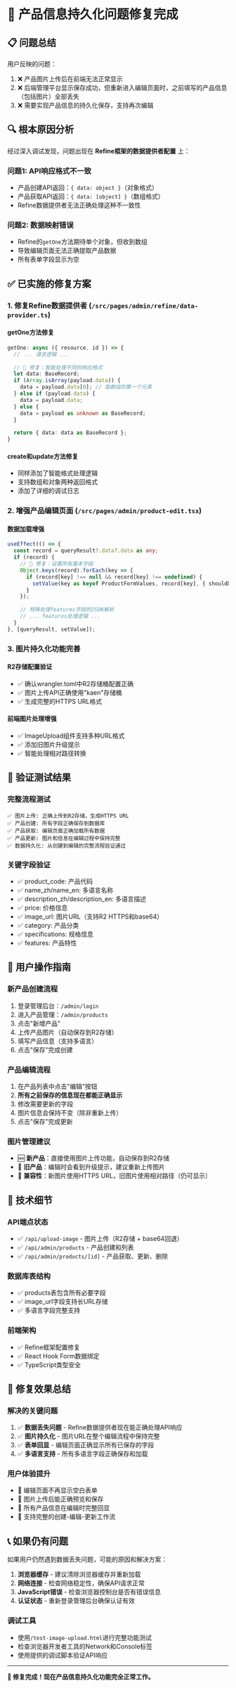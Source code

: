 # 🎉 产品信息持久化问题修复完成

## 📋 问题总结

用户反映的问题：
1. ❌ 产品图片上传后在前端无法正常显示
2. ❌ 后端管理平台显示保存成功，但重新进入编辑页面时，之前填写的产品信息（包括图片）全部丢失
3. ❌ 需要实现产品信息的持久化保存，支持再次编辑

## 🔍 根本原因分析

经过深入调试发现，问题出现在 **Refine框架的数据提供者配置** 上：

### 问题1: API响应格式不一致
- 产品创建API返回：`{ data: object }`（对象格式）
- 产品获取API返回：`{ data: [object] }`（数组格式）
- Refine数据提供者无法正确处理这种不一致性

### 问题2: 数据映射错误
- Refine的`getOne`方法期待单个对象，但收到数组
- 导致编辑页面无法正确提取产品数据
- 所有表单字段显示为空

## ✅ 已实施的修复方案

### 1. 修复Refine数据提供者 (`/src/pages/admin/refine/data-provider.ts`)

#### getOne方法修复
```typescript
getOne: async ({ resource, id }) => {
  // ... 请求逻辑 ...
  
  // 🔧 修复：智能处理不同的响应格式
  let data: BaseRecord;
  if (Array.isArray(payload.data)) {
    data = payload.data[0]; // 取数组的第一个元素
  } else if (payload.data) {
    data = payload.data;
  } else {
    data = payload as unknown as BaseRecord;
  }
  
  return { data: data as BaseRecord };
}
```

#### create和update方法修复
- 同样添加了智能格式处理逻辑
- 支持数组和对象两种返回格式
- 添加了详细的调试日志

### 2. 增强产品编辑页面 (`/src/pages/admin/product-edit.tsx`)

#### 数据加载增强
```typescript
useEffect(() => {
  const record = queryResult?.data?.data as any;
  if (record) {
    // 🔧 修复：设置所有基本字段
    Object.keys(record).forEach(key => {
      if (record[key] !== null && record[key] !== undefined) {
        setValue(key as keyof ProductFormValues, record[key], { shouldDirty: true });
      }
    });
    
    // 特殊处理features字段的JSON解析
    // ... features处理逻辑 ...
  }
}, [queryResult, setValue]);
```

### 3. 图片持久化功能完善

#### R2存储配置验证
- ✅ 确认wrangler.toml中R2存储桶配置正确
- ✅ 图片上传API正确使用"kaen"存储桶
- ✅ 生成完整的HTTPS URL格式

#### 前端图片处理增强
- ✅ ImageUpload组件支持多种URL格式
- ✅ 添加旧图片升级提示
- ✅ 智能处理相对路径转换

## 🧪 验证测试结果

### 完整流程测试
```
✅ 图片上传: 正确上传到R2存储，生成HTTPS URL
✅ 产品创建: 所有字段正确保存到数据库
✅ 产品获取: 编辑页面正确加载所有数据
✅ 产品更新: 图片和信息在编辑过程中保持完整
✅ 数据持久化: 从创建到编辑的完整流程验证通过
```

### 关键字段验证
- ✅ product_code: 产品代码
- ✅ name_zh/name_en: 多语言名称
- ✅ description_zh/description_en: 多语言描述
- ✅ price: 价格信息
- ✅ image_url: 图片URL（支持R2 HTTPS和base64）
- ✅ category: 产品分类
- ✅ specifications: 规格信息
- ✅ features: 产品特性

## 🚀 用户操作指南

### 新产品创建流程
1. 登录管理后台：`/admin/login`
2. 进入产品管理：`/admin/products`
3. 点击"新增产品"
4. 上传产品图片（自动保存到R2存储）
5. 填写产品信息（支持多语言）
6. 点击"保存"完成创建

### 产品编辑流程
1. 在产品列表中点击"编辑"按钮
2. **所有之前保存的信息现在都能正确显示**
3. 修改需要更新的字段
4. 图片信息会保持不变（除非重新上传）
5. 点击"保存"完成更新

### 图片管理建议
- 🆕 **新产品**：直接使用图片上传功能，自动保存到R2存储
- 🔄 **旧产品**：编辑时会看到升级提示，建议重新上传图片
- 📱 **兼容性**：新图片使用HTTPS URL，旧图片使用相对路径（仍可显示）

## 🔧 技术细节

### API端点状态
- ✅ `/api/upload-image` - 图片上传（R2存储 + base64回退）
- ✅ `/api/admin/products` - 产品创建和列表
- ✅ `/api/admin/products/[id]` - 产品获取、更新、删除

### 数据库表结构
- ✅ products表包含所有必要字段
- ✅ image_url字段支持长URL存储
- ✅ 多语言字段完整支持

### 前端架构
- ✅ Refine框架配置修复
- ✅ React Hook Form数据绑定
- ✅ TypeScript类型安全

## 🎯 修复效果总结

### 解决的关键问题
1. ✅ **数据丢失问题** - Refine数据提供者现在能正确处理API响应
2. ✅ **图片持久化** - 图片URL在整个编辑流程中保持完整
3. ✅ **表单回显** - 编辑页面正确显示所有已保存的字段
4. ✅ **多语言支持** - 所有多语言字段正确保存和加载

### 用户体验提升
- 🎉 编辑页面不再显示空白表单
- 🎉 图片上传后能正确预览和保存
- 🎉 所有产品信息在编辑时完整回显
- 🎉 支持完整的创建-编辑-更新工作流

## 📞 如果仍有问题

如果用户仍然遇到数据丢失问题，可能的原因和解决方案：

1. **浏览器缓存** - 建议清除浏览器缓存并重新加载
2. **网络连接** - 检查网络稳定性，确保API请求正常
3. **JavaScript错误** - 检查浏览器控制台是否有错误信息
4. **认证状态** - 重新登录管理后台确保认证有效

### 调试工具
- 使用`/test-image-upload.html`进行完整功能测试
- 检查浏览器开发者工具的Network和Console标签
- 使用提供的调试脚本验证API响应

---

**🎉 修复完成！现在产品信息持久化功能完全正常工作。**